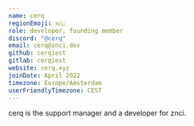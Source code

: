 ```yaml
---
name: cerq
regionEmoji: 🇳🇱
role: developer, founding member
discord: "@cerq"
email: cerq@znci.dev
github: cerqiest
gitlab: cerqiest
website: cerq.xyz
joinDate: April 2022
timezone: Europe/Amsterdam
userFriendlyTimezone: CEST
---
```


cerq is the support manager and a developer for znci.
